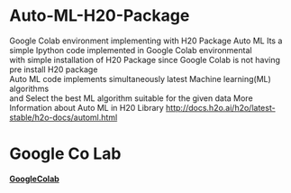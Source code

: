 # Auto-ML-H20-Package
Google Colab environment implementing with H20 Package  Auto ML 
Its a simple Ipython code implemented in  Google Colab environmental <br>
with simple installation of H20 Package since Google Colab is not having pre install H20 package<br>
Auto ML code implements simultaneously latest Machine learning(ML) algorithms <br>
and Select the best ML algorithm suitable for the given data 
More Information about Auto ML in H20 Library <http://docs.h2o.ai/h2o/latest-stable/h2o-docs/automl.html> <br>
# Google Co Lab <b>
[GoogleColab ](https://colab.research.google.com/notebooks/welcome.ipynb)
